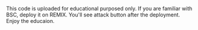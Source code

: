 This code is uploaded for educational purposed only.
If you are familiar with BSC, deploy it on REMIX.
You'll see attack button after the deployment.
Enjoy the educaion.
